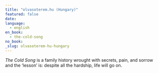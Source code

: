 ```yaml
---
title: "olvasoterem.hu (Hungary)"
featured: false
date:
language:
  - english
en_book:
  - the-cold-song
no_book:
_slug: olvasoterem-hu-hungary
---
```


_The Cold Song_ is a family history wrought with secrets, pain, and sorrow and the ‘lesson’ is: despite all the hardship, life will go on.

